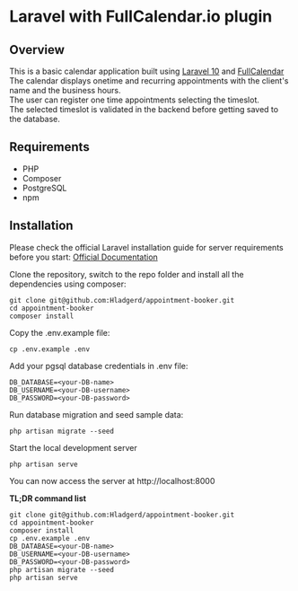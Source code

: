 # Laravel with FullCalendar.io plugin

## Overview
This is a basic calendar application built using [Laravel 10](https://laravel.com/) and [FullCalendar](https://fullcalendar.io)  
The calendar displays onetime and recurring appointments with the client's name and the business hours.  
The user can register one time appointments selecting the timeslot.  
The selected timeslot is validated in the backend before getting saved to the database.

## Requirements

- PHP
- Composer
- PostgreSQL
- npm


## Installation

Please check the official Laravel installation guide for server requirements before you start: [Official Documentation](https://laravel.com/docs/10.x)

Clone the repository, switch to the repo folder and install all the dependencies using composer:
```
git clone git@github.com:Hladgerd/appointment-booker.git
cd appointment-booker
composer install
```

Copy the .env.example file:
```
cp .env.example .env
```

Add your pgsql database credentials in .env file:
```
DB_DATABASE=<your-DB-name>
DB_USERNAME=<your-DB-username>
DB_PASSWORD=<your-DB-password>
```

Run database migration and seed sample data:
```
php artisan migrate --seed
```

Start the local development server
```
php artisan serve
```
You can now access the server at http://localhost:8000

**TL;DR command list**
```
git clone git@github.com:Hladgerd/appointment-booker.git
cd appointment-booker
composer install
cp .env.example .env
DB_DATABASE=<your-DB-name>
DB_USERNAME=<your-DB-username>
DB_PASSWORD=<your-DB-password>
php artisan migrate --seed
php artisan serve
```
